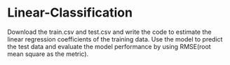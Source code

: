 # Linear-Classification

Download the train.csv and test.csv and write the code to estimate the linear regression coefficients of the training data. Use the model to predict the test data and evaluate the model performance by using RMSE(root mean square as the metric).
